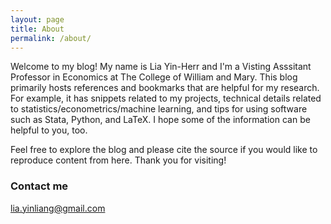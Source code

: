 ```yaml
---
layout: page
title: About
permalink: /about/
---
```


Welcome to my blog! My name is Lia Yin-Herr and I'm a Visting Asssitant Professor in Economics at The College of William and Mary. This blog primarily hosts references and bookmarks that are helpful for my research. For example, it has snippets related to my projects, technical details related to statistics/econometrics/machine learning, and tips for using software such as Stata, Python, and LaTeX. I hope some of the information can be helpful to you, too.

Feel free to explore the blog and please cite the source if you would like to reproduce content from here. Thank you for visiting!

### Contact me

lia.yinliang@gmail.com
